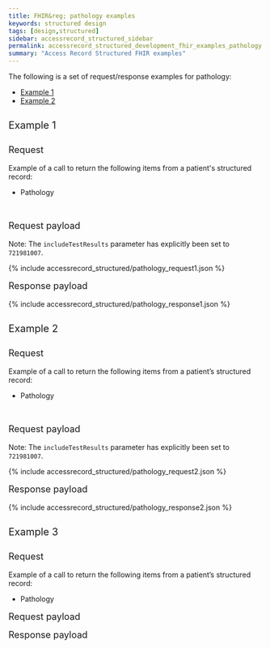 ```yaml
---
title: FHIR&reg; pathology examples
keywords: structured design
tags: [design,structured]
sidebar: accessrecord_structured_sidebar
permalink: accessrecord_structured_development_fhir_examples_pathology.html
summary: "Access Record Structured FHIR examples"
---
```




The following is a set of request/response examples for pathology:

<ul id="profileTabs" class="nav nav-tabs">
    <li class="active"><a class="noCrossRef" href="#example1" data-toggle="tab">Example 1</a></li>
   <li><a class="noCrossRef" href="#example2" data-toggle="tab">Example 2</a></li>
<!--     <li><a class="noCrossRef" href="#example3" data-toggle="tab">Example 3</a></li> -->
</ul>
  <div class="tab-content">
<div role="tabpanel" class="tab-pane active" id="example1" markdown="1">

<p style="line-height: 2; font-size: 20px">Example 1</p>
<p style="line-height: 1; font-size: 18px">Request</p>

<p>Example of a call to return the following items from a patient's structured record:</p>

<ul>
  <li>Pathology</li>
</ul>

<br>
<p style="line-height: 1; font-size: 18px">Request payload</p>

<p>Note: The <code class="highlighter-rouge">includeTestResults</code> parameter has explicitly been set to <code class="highlighter-rouge">721981007</code>.</p>



{% include accessrecord_structured/pathology_request1.json %}



<p style="line-height: 1; font-size: 18px">Response payload</p>



{% include accessrecord_structured/pathology_response1.json %}



</div>
<div role="tabpanel" class="tab-pane" id="example2">
<p style="line-height: 2; font-size: 20px">Example 2</p>
<p style="line-height: 1; font-size: 18px">Request</p>
<p>Example of a call to return the following items from a patient’s structured record:</p>
<ul>
  <li>Pathology</li>
</ul>
<br>
<p style="line-height: 1; font-size: 18px">Request payload</p>

<p>Note: The <code class="highlighter-rouge">includeTestResults</code> parameter has explicitly been set to <code class="highlighter-rouge">721981007</code>.</p>



{% include accessrecord_structured/pathology_request2.json %}



<p style="line-height: 1; font-size: 18px">Response payload</p>



{% include accessrecord_structured/pathology_response2.json %}



</div>
<div role="tabpanel" class="tab-pane" id="example3">
<p style="line-height: 2; font-size: 20px">Example 3</p>
<p style="line-height: 1; font-size: 18px">Request</p>
<p>Example of a call to return the following items from a patient’s structured record:</p>
<ul>
  <li>Pathology</li>
</ul>
<p style="line-height: 1; font-size: 18px">Request payload</p>
<p style="line-height: 1; font-size: 18px">Response payload</p>


</div>
</div>
